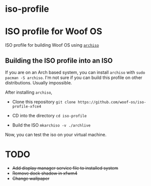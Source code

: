 # iso-profile

# ISO profile for Woof OS

ISO profile for building Woof OS using [`archiso`](https://wiki.archlinux.org/title/Archiso)

## Building the ISO profile into an ISO

If you are on an Arch based system, you can install `archiso` with `sudo pacman -S archiso`.
I'm not sure if you can build this profile on other distributions. Usually impossible.

After installing `archiso`,

- Clone this repository
  `git clone https://github.com/woof-os/iso-profile-xfce4`

- CD into the directory
  `cd iso-profile`

- Build the ISO
  `mkarchiso -v ./archlive`

Now, you can test the iso on your virtual machine.

# TODO
- ~~Add display manager service file to installed system~~
- ~~Remove dock shadow in xfwm4~~
- ~~Change wallpaper~~

